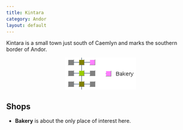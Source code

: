 ```yaml
---
title: Kintara
category: Andor
layout: default
---
```


Kintara is a small town just south of Caemlyn and marks the southern border of Andor.

<div style="text-align: center">
<img src="/assets/kintara.png" alt="kintara map">
</div>

## Shops

*  __Bakery__ is about the only place of interest here.
